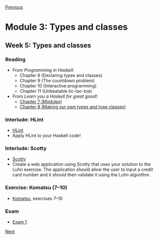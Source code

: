 [Previous](/modules/02.md)

# Module 3: Types and classes

## Week 5: Types and classes

### Reading

* From *Programming in Haskell*:
  - Chapter 8 (Declaring types and classes)
  - Chapter 9 (The countdown problem)
  - Chapter 10 (Interactive programming)
  - Chapter 11 (Unbeatable tic-tac-toe)
* From *Learn you a Haskell for great good!*:
  - [Chapter 7 (Modules)](http://learnyouahaskell.com/modules)
  - [Chapter 8 (Making our own types and type classes)](http://learnyouahaskell.com/making-our-own-types-and-typeclasses)

### Interlude: HLint

* [HLint](https://hackage.haskell.org/package/hlint)
* Apply HLint to your Haskell code!

### Interlude: Scotty

* [Scotty](https://hackage.haskell.org/package/scotty)
* Create a web application using Scotty that uses your solution to the Luhn
  exercise. The application should allow the user to input a credit card number
  and it should then validate it using the Luhn algorithm.

### Exercise: Komatsu (7–10)

* [Komatsu](/komatsu/), exercises 7–10

### Exam

* [Exam 1](/exams/01.md)

[Next](/modules/04.md)
